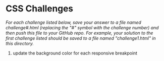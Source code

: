 # CSS Challenges

_For each challenge listed below, save your answer to a file named challenge#.html (replacing the
"#" symbol with the challenge number) and then push this file to your GitHub repo. For example, your
solution to the first challenge listed should be saved to a file named "challenge1.html" in this
directory._

1. update the background color for each responsive breakpoint
